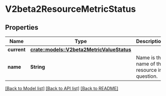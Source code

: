 # V2beta2ResourceMetricStatus

## Properties

Name | Type | Description | Notes
------------ | ------------- | ------------- | -------------
**current** | [**crate::models::V2beta2MetricValueStatus**](v2beta2.MetricValueStatus.md) |  | 
**name** | **String** | Name is the name of the resource in question. | 

[[Back to Model list]](../README.md#documentation-for-models) [[Back to API list]](../README.md#documentation-for-api-endpoints) [[Back to README]](../README.md)


